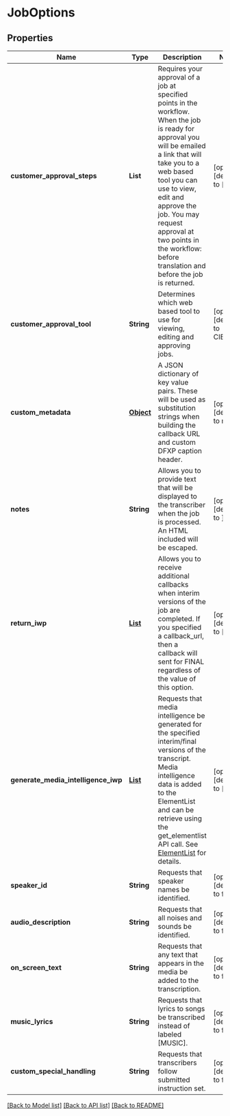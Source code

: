 # JobOptions
## Properties

| Name | Type | Description | Notes |
|------------ | ------------- | ------------- | -------------|
| **customer\_approval\_steps** | **List** | Requires your approval of a job at specified points in the workflow. When the job is ready for approval you will be emailed a link that will take you to a web based tool you can use to view, edit and approve the job. You may request approval at two points in the workflow: before translation and before the job is returned. | [optional] [default to []] |
| **customer\_approval\_tool** | **String** | Determines which web based tool to use for viewing, editing and approving jobs. | [optional] [default to CIELO24] |
| **custom\_metadata** | [**Object**](.md) | A JSON dictionary of key value pairs. These will be used as substitution strings when building the callback URL and custom DFXP caption header. | [optional] [default to null] |
| **notes** | **String** | Allows you to provide text that will be displayed to the transcriber when the job is processed. An HTML included will be escaped. | [optional] [default to ] |
| **return\_iwp** | [**List**](IWPEnum.md) | Allows you to receive additional callbacks when interim versions of the job are completed. If you specified a callback_url, then a callback will sent for FINAL regardless of the value of this option. | [optional] [default to []] |
| **generate\_media\_intelligence\_iwp** | [**List**](IWPEnum.md) | Requests that media intelligence be generated for the specified interim/final versions of the transcript. Media intelligence data is added to the ElementList and can be retrieve using the get_elementlist API call. See [ElementList](https://cielo24.readthedocs.io/en/latest/output_formats/elementlist.html#media-intelligence-label) for details. | [optional] [default to []] |
| **speaker\_id** | **String** | Requests that speaker names be identified. | [optional] [default to false] |
| **audio\_description** | **String** | Requests that all noises and sounds be identified. | [optional] [default to false] |
| **on\_screen\_text** | **String** | Requests that any text that appears in the media be added to the transcription. | [optional] [default to false] |
| **music\_lyrics** | **String** | Requests that lyrics to songs be transcribed instead of labeled [MUSIC]. | [optional] [default to false] |
| **custom\_special\_handling** | **String** | Requests that transcribers follow submitted instruction set. | [optional] [default to false] |

[[Back to Model list]](../README.md#documentation-for-models) [[Back to API list]](../README.md#documentation-for-api-endpoints) [[Back to README]](../README.md)

